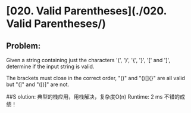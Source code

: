 # [020. Valid Parentheses](./020. Valid Parentheses/)

## Problem:
Given a string containing just the characters '(', ')', '{', '}', '[' and ']', determine if the input string is valid.

The brackets must close in the correct order, "()" and "()[]{}" are all valid but "(]" and "([)]" are not.

##S olution:
典型的栈应用，用栈解决，复杂度O(n)
Runtime: 2 ms 不错的成绩！
